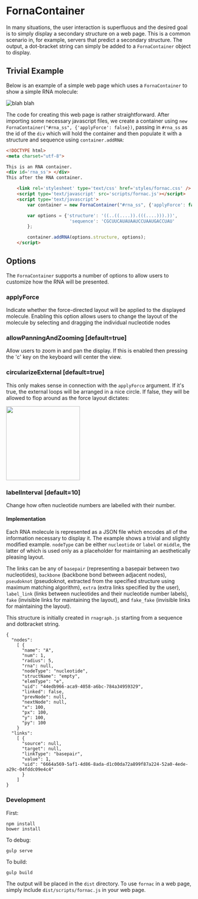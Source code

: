# FornaContainer

In many situations, the user interaction is superfluous and the desired goal is
to simply display a secondary structure on a web page. This is a common
scenario in, for example, servers that predict a secondary structure. The
output, a dot-bracket string can simply be added to a `FornaContainer` object
to display.

## Trivial Example

Below is an example of a simple web page which uses a `FornaContainer` to show
a simple RNA molecule:

![blah blah](https://raw.githubusercontent.com/pkerpedjiev/fornac/develop/doc/img/forna-container-screenshot.png "An example of the FornaContainer")

The code for creating this web page is rather straightforward. After importing
some necessary javascript files, we create a container using `new
FornaContainer("#rna_ss", {'applyForce': false})`, passing in `#rna_ss` as the
id of the `div` which will hold the container and then populate it with a
structure and sequence using `container.addRNA`:

```html
<!DOCTYPE html>
<meta charset="utf-8">

This is an RNA container.
<div id='rna_ss'> </div>
This after the RNA container.

    <link rel='stylesheet' type='text/css' href='styles/fornac.css' />
    <script type='text/javascript' src='scripts/fornac.js'></script>
    <script type='text/javascript'>
        var container = new FornaContainer("#rna_ss", {'applyForce': false});

        var options = {'structure': '((..((....)).(((....))).))',
                        'sequence': 'CGCUUCAUAUAAUCCUAAUGACCUAU'
        };

        container.addRNA(options.structure, options);
    </script>
```
## Options

The `FornaContainer` supports a number of options to allow users to customize how the RNA will be presented.

### applyForce

Indicate whether the force-directed layout will be applied to the displayed
molecule. Enabling this option allows users to change the layout of the
molecule by selecting and dragging the individual nucleotide nodes

### allowPanningAndZooming [default=true]

Allow users to zoom in and pan the display. If this is enabled then pressing
the 'c' key on the keyboard will center the view.

### circularizeExternal [default=true]

This only makes sense in connection with the `applyForce` argument. If it's
true, the external loops will be arranged in a nice circle. If false, they will
be allowed to flop around as the force layout dictates:

<img src="https://github.com/pkerpedjiev/fornac/blob/master/doc/img/uncircularized_exterior.png" width=200 align=center />

### labelInterval [default=10]

Change how often nucleotide numbers are labelled with their number.


#### Implementation

Each RNA molecule is represented as a JSON file which encodes all of the
information necessary to display it. The example shows a trivial and slightly
modified example. `nodeType` can be either `nucleotide` or `label` or `middle`,
the latter of which is used only as a placeholder for maintaining an aesthetically
pleasing layout.

The links can be any of `basepair` (representing a basepair between two
nucleotides), `backbone` (backbone bond between adjacent nodes), `pseudoknot`
(pseudoknot, extracted from the specified structure using maximum matching
algorithm), `extra` (extra links specified by the user), `label_link` (links
between nucleotides and their nucleotide number labels), `fake` (invisible
links for maintaining the layout),  and `fake_fake` (invisible links for
maintaining the layout).

This structure is initially created in `rnagraph.js` starting from a sequence
and dotbracket string.

```
{
  "nodes": 
    [ {
      "name": "A",
      "num": 1,
      "radius": 5,
      "rna": null,
      "nodeType": "nucleotide",
      "structName": "empty",
      "elemType": "e",
      "uid": "44edb966-aca9-4058-a6bc-784a34959329",
      "linked": false,
      "prevNode": null,
      "nextNode": null,
      "x": 100,
      "px": 100,
      "y": 100,
      "py": 100
    }
  "links": 
    [ {
      "source": null,
      "target": null,
      "linkType": "basepair",
      "value": 1,
      "uid": "6664a569-5af1-4d86-8ada-d1c00da72a899f87a224-52a0-4ede-a29c-04fddc09e4c4"
      }
    ]
}
```


### Development

First:

```
npm install
bower install
```

To debug:

```
gulp serve
```

To build:

```
gulp build
```

The output will be placed in the `dist` directory. To use `fornac` in a web page, simply include `dist/scripts/fornac.js` in your web page.
